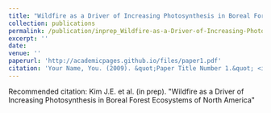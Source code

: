 ```yaml
---
title: "Wildfire as a Driver of Increasing Photosynthesis in Boreal Forest Ecosystems of North America"
collection: publications
permalink: /publication/inprep_Wildfire-as-a-Driver-of-Increasing-Photosynthesis-in-Boreal-Forest-Ecosystems-of-North-America
excerpt: ''
date: 
venue: ''
paperurl: 'http://academicpages.github.io/files/paper1.pdf'
citation: 'Your Name, You. (2009). &quot;Paper Title Number 1.&quot; <i>Journal 1</i>. 1(1).'
---
```


Recommended citation: Kim J.E. et al. (in prep). "Wildfire as a Driver of Increasing Photosynthesis in Boreal Forest Ecosystems of North America"
